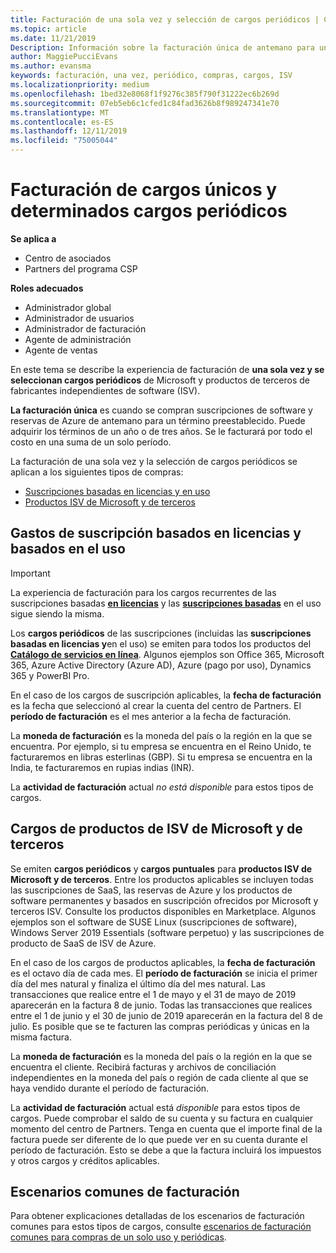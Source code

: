 ```yaml
---
title: Facturación de una sola vez y selección de cargos periódicos | Centro de Partners
ms.topic: article
ms.date: 11/21/2019
Description: Información sobre la facturación única de antemano para un período preestablecido (suscripciones mensuales y anuales) y la facturación de los cargos de selección recurrentes (para los productos de Microsoft y ISV de terceros correspondientes) en el centro de Partners.
author: MaggiePucciEvans
ms.author: evansma
keywords: facturación, una vez, periódico, compras, cargos, ISV
ms.localizationpriority: medium
ms.openlocfilehash: 1bed32e8068f1f9276c385f790f31222ec6b269d
ms.sourcegitcommit: 07eb5eb6c1cfed1c84fad3626b8f989247341e70
ms.translationtype: MT
ms.contentlocale: es-ES
ms.lasthandoff: 12/11/2019
ms.locfileid: "75005044"
---
```

#  <a name="billing-for-one-time-and-select-recurring-charges"></a>Facturación de cargos únicos y determinados cargos periódicos

**Se aplica a**
- Centro de asociados
- Partners del programa CSP

**Roles adecuados**
-   Administrador global
-   Administrador de usuarios
-   Administrador de facturación
-   Agente de administración
-   Agente de ventas

En este tema se describe la experiencia de facturación de **una sola vez y se seleccionan cargos periódicos** de Microsoft y productos de terceros de fabricantes independientes de software (ISV). 

**La facturación única** es cuando se compran suscripciones de software y reservas de Azure de antemano para un término preestablecido. Puede adquirir los términos de un año o de tres años. Se le facturará por todo el costo en una suma de un solo período.

La facturación de una sola vez y la selección de cargos periódicos se aplican a los siguientes tipos de compras:

- [Suscripciones basadas en licencias y en uso](#license-based-and-usage-based-subscription-charges)
- [Productos ISV de Microsoft y de terceros](#microsoft-and-third-party-isv-product-charges)

## <a name="license-based-and-usage-based-subscription-charges"></a>Gastos de suscripción basados en licencias y basados en el uso

> [!IMPORTANT]
> La experiencia de facturación para los cargos recurrentes de las suscripciones basadas [**en licencias**](license-based-billing.md) y las [**suscripciones basadas**](usage-based-billing.md) en el uso sigue siendo la misma.

Los **cargos periódicos** de las suscripciones (incluidas las **suscripciones basadas en licencias y**en el uso) se emiten para todos los productos del [**Catálogo de servicios en línea**](https://partner.microsoft.com/commerce/preferredoffers/list). Algunos ejemplos son Office 365, Microsoft 365, Azure Active Directory (Azure AD), Azure (pago por uso), Dynamics 365 y PowerBI Pro.

En el caso de los cargos de suscripción aplicables, la **fecha de facturación** es la fecha que seleccionó al crear la cuenta del centro de Partners. El **período de facturación** es el mes anterior a la fecha de facturación.

La **moneda de facturación** es la moneda del país o la región en la que se encuentra. Por ejemplo, si tu empresa se encuentra en el Reino Unido, te facturaremos en libras esterlinas (GBP). Si tu empresa se encuentra en la India, te facturaremos en rupias indias (INR).

La **actividad de facturación** actual *no está disponible* para estos tipos de cargos.

## <a name="microsoft-and-third-party-isv-product-charges"></a>Cargos de productos de ISV de Microsoft y de terceros

Se emiten **cargos periódicos** y **cargos puntuales** para **productos ISV de Microsoft y de terceros**. Entre los productos aplicables se incluyen todas las suscripciones de SaaS, las reservas de Azure y los productos de software permanentes y basados en suscripción ofrecidos por Microsoft y terceros ISV. Consulte los productos disponibles en Marketplace. Algunos ejemplos son el software de SUSE Linux (suscripciones de software), Windows Server 2019 Essentials (software perpetuo) y las suscripciones de producto de SaaS de ISV de Azure.

En el caso de los cargos de productos aplicables, la **fecha de facturación** es el octavo día de cada mes. El **período de facturación** se inicia el primer día del mes natural y finaliza el último día del mes natural. Las transacciones que realice entre el 1 de mayo y el 31 de mayo de 2019 aparecerán en la factura 8 de junio. Todas las transacciones que realices entre el 1 de junio y el 30 de junio de 2019 aparecerán en la factura del 8 de julio. Es posible que se te facturen las compras periódicas y únicas en la misma factura.

La **moneda de facturación** es la moneda del país o la región en la que se encuentra el cliente. Recibirá facturas y archivos de conciliación independientes en la moneda del país o región de cada cliente al que se haya vendido durante el período de facturación.

La **actividad de facturación** actual está *disponible* para estos tipos de cargos. Puede comprobar el saldo de su cuenta y su factura en cualquier momento del centro de Partners. Tenga en cuenta que el importe final de la factura puede ser diferente de lo que puede ver en su cuenta durante el período de facturación. Esto se debe a que la factura incluirá los impuestos y otros cargos y créditos aplicables.

## <a name="common-billing-scenarios"></a>Escenarios comunes de facturación

Para obtener explicaciones detalladas de los escenarios de facturación comunes para estos tipos de cargos, consulte [escenarios de facturación comunes para compras de un solo uso y periódicas](common-billing-scenarios-onetime-recurring.md).
